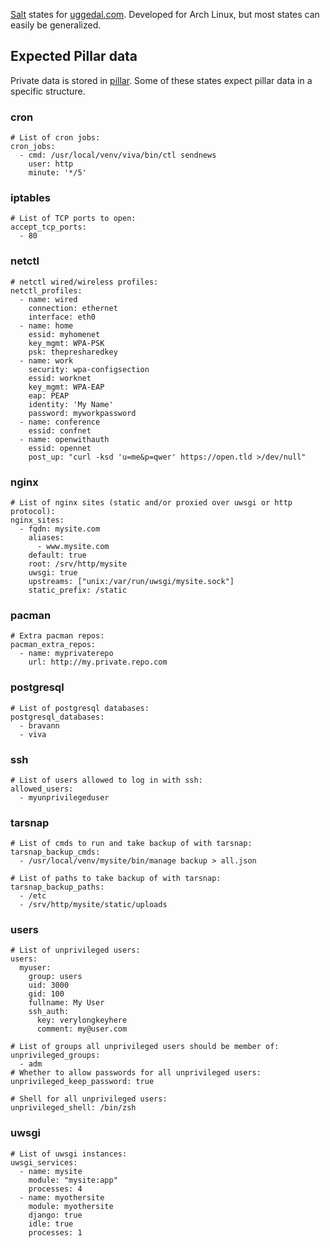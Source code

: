[Salt][s] states for [uggedal.com][u]. Developed for Arch Linux, but most
states can easily be generalized.

Expected Pillar data
--------------------

Private data is stored in [pillar][p]. Some of these states expect pillar
data in a specific structure.

### cron

    # List of cron jobs:
    cron_jobs:
      - cmd: /usr/local/venv/viva/bin/ctl sendnews
        user: http
        minute: '*/5'

### iptables

    # List of TCP ports to open:
    accept_tcp_ports:
      - 80

### netctl

    # netctl wired/wireless profiles:
    netctl_profiles:
      - name: wired
        connection: ethernet
        interface: eth0
      - name: home
        essid: myhomenet
        key_mgmt: WPA-PSK
        psk: thepresharedkey
      - name: work
        security: wpa-configsection
        essid: worknet
        key_mgmt: WPA-EAP
        eap: PEAP
        identity: 'My Name'
        password: myworkpassword
      - name: conference
        essid: confnet
      - name: openwithauth
        essid: opennet
        post_up: "curl -ksd 'u=me&p=qwer' https://open.tld >/dev/null"

### nginx

    # List of nginx sites (static and/or proxied over uwsgi or http protocol):
    nginx_sites:
      - fqdn: mysite.com
        aliases:
          - www.mysite.com
        default: true
        root: /srv/http/mysite
        uwsgi: true
        upstreams: ["unix:/var/run/uwsgi/mysite.sock"]
        static_prefix: /static

### pacman

    # Extra pacman repos:
    pacman_extra_repos:
      - name: myprivaterepo
        url: http://my.private.repo.com

### postgresql

    # List of postgresql databases:
    postgresql_databases:
      - bravann
      - viva

### ssh

    # List of users allowed to log in with ssh:
    allowed_users:
      - myunprivilegeduser

### tarsnap

    # List of cmds to run and take backup of with tarsnap:
    tarsnap_backup_cmds:
      - /usr/local/venv/mysite/bin/manage backup > all.json

    # List of paths to take backup of with tarsnap:
    tarsnap_backup_paths:
      - /etc
      - /srv/http/mysite/static/uploads

### users

    # List of unprivileged users:
    users:
      myuser:
        group: users
        uid: 3000
        gid: 100
        fullname: My User
        ssh_auth:
          key: verylongkeyhere
          comment: my@user.com

    # List of groups all unprivileged users should be member of:
    unprivileged_groups:
      - adm
    # Whether to allow passwords for all unprivileged users:
    unprivileged_keep_password: true

    # Shell for all unprivileged users:
    unprivileged_shell: /bin/zsh

### uwsgi

    # List of uwsgi instances:
    uwsgi_services:
      - name: mysite
        module: "mysite:app"
        processes: 4
      - name: myothersite
        module: myothersite
        django: true
        idle: true
        processes: 1


[s]: http://saltstack.org
[u]: http://uggedal.com
[p]: http://readthedocs.org/docs/salt/en/latest/topics/pillar/index.html
